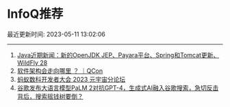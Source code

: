 # InfoQ推荐

最近更新时间: 2023-05-11 13:02:06

--- 
1. [Java近期新闻：新的OpenJDK JEP、Payara平台、Spring和Tomcat更新、WildFly 28](https://www.infoq.cn/article/VfaDjlOi0HYmxmPPwiEH) 
2. [软件架构会走向哪里 ？ ｜QCon](https://www.infoq.cn/article/Piv7iBXVxwlvzBrkP1OO) 
3. [蚂蚁数科开发者大会 2023 元宇宙分论坛](https://www.infoq.cn/article/Bxv8ajbHmZTMR0lZmak8) 
4. [谷歌发布大语言模型PaLM 2对抗GPT-4，生成式AI融入谷歌搜索，急切反击背后，搜索摇钱树要倒？](https://www.infoq.cn/article/M4oBLcDHp7reGbveMud8) 
